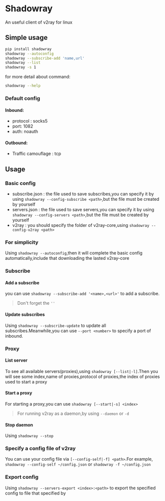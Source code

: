 # Shadowray
An useful client of v2ray for linux

## Simple usage
```bash
pip install shadowray
shadowray --autoconfig
shadowray --subscribe-add 'name,url'
shadowray --list
shadowray -s 1
```
for more detail about command:
```bash
shadowray --help
```
### Default config
#### Inbound:
+ protocol : socks5
+ port: 1082
+ auth: noauth
#### Outbound:
+ Traffic camouflage : tcp
## Usage
### Basic config
+ subscribe.json : the file used to save subscribes,you can specify it by using `shadowray --config-subscribe <path>`,but the file must be created by yourself
+ servers.json : the file used to save servers,you can specify it by using `shadowray --config-servers <path>`,but the file must be created by yourself
+ v2ray : you should specify the folder of v2ray-core,using `shadowray --config-v2ray <path>`

### For simplicity
Using `shadowray --autoconfig`,then it will complete the basic config automatically,include that downloading the lasted v2ray-core

### Subscribe
#### Add a subscribe
you can use `shadowray --subscribe-add '<name>,<url>'` to add a subscribe.
> Don't forget the `''`

#### Update subscribes
Using `shadowray --subscribe-update` to update all subscribes.Meanwhile,you can use `--port <number>` to specify a port of inbound.

### Proxy
#### List server
To see all available servers(proxies),using `shadowray [--list|-l]`.Then you will see some index,name of proxies,protocol of proxies,the index of proxies used to start a proxy

#### Start a proxy
For starting a proxy,you can use `shadowray [--start|-s] <index>`
> For running v2ray as a daemon,by using `--daemon` or `-d`
#### Stop daemon
Using  `shadowray --stop`
### Specify a config file of v2ray
You can use your config file via `[--config-self|-f] <path>`.For example,
`shadowray --config-self ~/config.json` or `shadowray -f ~/config.json`
### Export config
Using `shadowray --servers-export <index>:<path>` to export the specified config to file that specified by <path>
